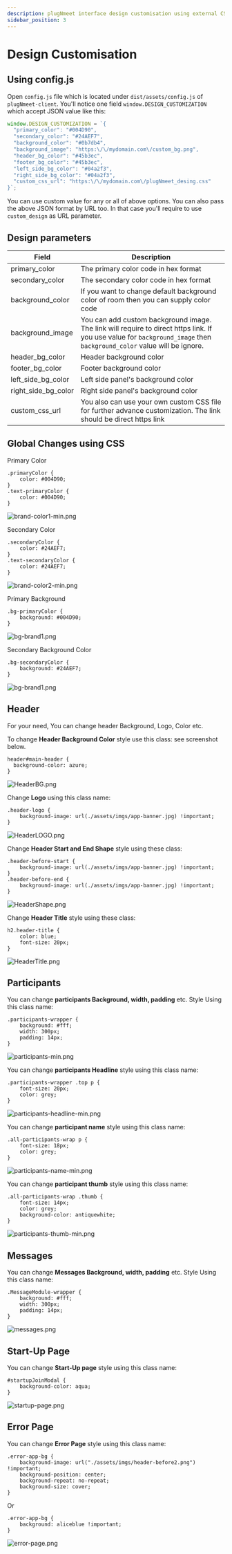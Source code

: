 ```yaml
---
description: plugNmeet interface design customisation using external CSS
sidebar_position: 3
---
```


# Design Customisation

## Using config.js

Open `config.js` file which is located under `dist/assets/config.js` of `plugNmeet-client`. You'll notice one field `window.DESIGN_CUSTOMIZATION` which accept JSON value like this:

```js
window.DESIGN_CUSTOMIZATION = `{
  "primary_color": "#004D90",
  "secondary_color": "#24AEF7",
  "background_color": "#0b7db4",
  "background_image": "https:\/\/mydomain.com\/custom_bg.png",
  "header_bg_color": "#45b3ec",
  "footer_bg_color": "#45b3ec",
  "left_side_bg_color": "#04a2f3",
  "right_side_bg_color": "#04a2f3",
  "custom_css_url": "https:\/\/mydomain.com\/plugNmeet_desing.css"
}`;
```

You can use custom value for any or all of above options. You can also pass the above JSON format by URL too. In that case you'll require to use `custom_design` as URL parameter.

## Design parameters

| Field               | Description                                                                                                                                                            |
| ------------------- | ---------------------------------------------------------------------------------------------------------------------------------------------------------------------- |
| primary_color       | The primary color code in hex format                                                                                                                                   |
| secondary_color     | The secondary color code in hex format                                                                                                                                 |
| background_color    | If you want to change default background color of room then you can supply color code                                                                                  |
| background_image    | You can add custom background image. The link will require to direct https link. If you use value for `background_image` then `background_color` value will be ignore. |
| header_bg_color     | Header background color                                                                                                                                                |
| footer_bg_color     | Footer background color                                                                                                                                                |
| left_side_bg_color  | Left side panel's background color                                                                                                                                     |
| right_side_bg_color | Right side panel's background color                                                                                                                                    |
| custom_css_url      | You also can use your own custom CSS file for further advance customization. The link should be direct https link                                                      |

## Global Changes using CSS

Primary Color

```
.primaryColor {
    color: #004D90;
}
.text-primaryColor {
    color: #004D90;
}
```

![brand-color1-min.png](/img/design-customisation/brand-color1-min.png)

Secondary Color

```
.secondaryColor {
    color: #24AEF7;
}
.text-secondaryColor {
    color: #24AEF7;
}
```

![brand-color2-min.png](/img/design-customisation/brand-color2-min.png)

Primary Background

```
.bg-primaryColor {
    background: #004D90;
}
```

![bg-brand1.png](/img/design-customisation/bg-brand1.png)

Secondary Background Color

```
.bg-secondaryColor {
    background: #24AEF7;
}
```

![bg-brand1.png](/img/design-customisation/bg-brand2.png)

## Header

For your need, You can change header Background, Logo, Color etc.

To change **Header Background Color** style use this class: see screenshot below.

```
header#main-header {
  background-color: azure;
}
```

![HeaderBG.png](/img/design-customisation/HeaderBG.png)

<div style={{marginBottom: 100 + 'px'}}></div>

Change **Logo** using this class name:

```
.header-logo {
    background-image: url(./assets/imgs/app-banner.jpg) !important;
}
```

![HeaderLOGO.png](/img/design-customisation/HeaderLOGO.png)

<div style={{marginBottom: 100 + 'px'}}></div>

Change **Header Start and End Shape** style using these class:

```
.header-before-start {
    background-image: url(./assets/imgs/app-banner.jpg) !important;
}
.header-before-end {
    background-image: url(./assets/imgs/app-banner.jpg) !important;
}
```

![HeaderShape.png](/img/design-customisation/HeaderShape.png)

<div style={{marginBottom: 100 + 'px'}}></div>

Change **Header Title** style using these class:

```
h2.header-title {
    color: blue;
    font-size: 20px;
}
```

![HeaderTitle.png](/img/design-customisation/HeaderTitle.png)

## Participants

You can change **participants Background, width, padding** etc. Style Using this class name:

```
.participants-wrapper {
    background: #fff;
    width: 300px;
    padding: 14px;
}
```

![participants-min.png](/img/design-customisation/participants-min.png)

You can change **participants Headline** style using this class name:

```
.participants-wrapper .top p {
    font-size: 20px;
    color: grey;
}
```

![participants-headline-min.png](/img/design-customisation/participants-headline-min.png)

You can change **participant name** style using this class name:

```
.all-participants-wrap p {
    font-size: 18px;
    color: grey;
}
```

![participants-name-min.png](/img/design-customisation/participants-name-min.png)

You can change **participant thumb** style using this class name:

```
.all-participants-wrap .thumb {
    font-size: 14px;
    color: grey;
    background-color: antiquewhite;
}
```

![participants-thumb-min.png](/img/design-customisation/participants-thumb-min.png)

## Messages

You can change **Messages Background, width, padding** etc. Style Using this class name:

```
.MessageModule-wrapper {
    background: #fff;
    width: 300px;
    padding: 14px;
}
```

![messages.png](/img/design-customisation/messages.png)

## Start-Up Page

You can change **Start-Up page** style using this class name:

```
#startupJoinModal {
    background-color: aqua;
}
```

![startup-page.png](/img/design-customisation/startup-page.png)

## Error Page

You can change **Error Page** style using this class name:

```
.error-app-bg {
    background-image: url("./assets/imgs/header-before2.png") !important;
    background-position: center;
    background-repeat: no-repeat;
    background-size: cover;
}
```

Or

```
.error-app-bg {
    background: aliceblue !important;
}
```

![error-page.png](/img/design-customisation/error-page.png)
